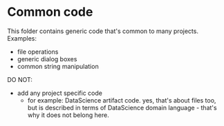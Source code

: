 # Common code
This folder contains generic code that's common to many projects.
Examples:
- file operations
- generic dialog boxes
- common string manipulation

DO NOT:
- add any project specific code
  - for example: DataScience artifact code. yes, that's about files too, but is described in terms of DataScience domain language - that's why it does not belong here.